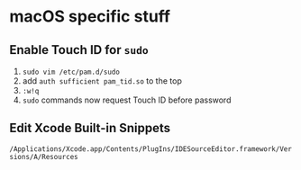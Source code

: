 macOS specific stuff
====================

Enable Touch ID for `sudo`
--------------------------

1. `sudo vim /etc/pam.d/sudo`
2. add `auth sufficient pam_tid.so` to the top
3. `:w!q`
4. `sudo` commands now request Touch ID before password


Edit Xcode Built-in Snippets
----------------------------

`/Applications/Xcode.app/Contents/PlugIns/IDESourceEditor.framework/Versions/A/Resources`
